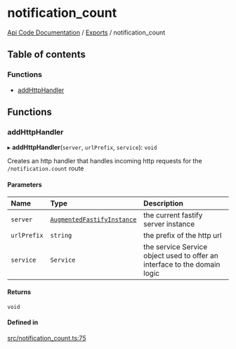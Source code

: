 # notification\_count
 
[Api Code Documentation](../README.md) / [Exports](../modules.md) / notification\_count

## Table of contents

### Functions

- [addHttpHandler](notification_count.md#addhttphandler)

## Functions

### addHttpHandler

▸ **addHttpHandler**(`server`, `urlPrefix`, `service`): `void`

Creates an http handler that handles incoming http requests for the `/notification.count` route

#### Parameters

| Name | Type | Description |
| :------ | :------ | :------ |
| `server` | [`AugmentedFastifyInstance`](../interfaces/types.AugmentedFastifyInstance.md) | the current fastify server instance |
| `urlPrefix` | `string` | the prefix of the http url |
| `service` | `Service` | the service Service object used to offer an interface to the domain logic |

#### Returns

`void`

#### Defined in

[src/notification_count.ts:75](https://github.com/openkfw/TruBudget/blob/648f2bb/api/src/notification_count.ts#L75)
